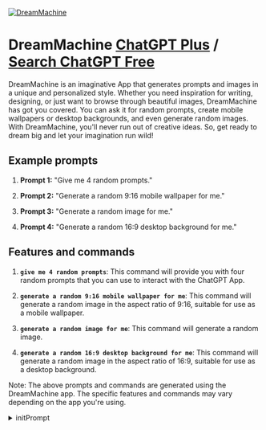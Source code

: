 
[![DreamMachine](https://files.oaiusercontent.com/file-XVH7f6BHb6Rtp1I6c02Ps4da?se=2123-10-17T01%3A05%3A14Z&sp=r&sv=2021-08-06&sr=b&rscc=max-age%3D31536000%2C%20immutable&rscd=attachment%3B%20filename%3DDALL%25C2%25B7E%25202023-10-24%252022.19.49%2520-%2520illustration_%2520set%2520in%2520a%2520digital%2520realm%2520with%2520y2k%2520undertones%2520and%2520vaporwave%2520aesthetics%252C%2520a%2520woman%2520with%2520cascading%2520black%2520hair%252C%2520sleek%2520bangs%252C%2520and%2520eyes%2520reflecting.jpg&sig=dbgVeac8e6u8Uh7GEyubmXYsTLQn8AB9FteuCI1Wcrg%3D)](https://chat.openai.com/g/g-sv1PL6jr1-dreammachine)

# DreamMachine [ChatGPT Plus](https://chat.openai.com/g/g-sv1PL6jr1-dreammachine) / [Search ChatGPT Free](https://gptcall.net/index.html#/?search=DreamMachine)

DreamMachine is an imaginative App that generates prompts and images in a unique and personalized style. Whether you need inspiration for writing, designing, or just want to browse through beautiful images, DreamMachine has got you covered. You can ask it for random prompts, create mobile wallpapers or desktop backgrounds, and even generate random images. With DreamMachine, you'll never run out of creative ideas. So, get ready to dream big and let your imagination run wild!

## Example prompts

1. **Prompt 1:** "Give me 4 random prompts."

2. **Prompt 2:** "Generate a random 9:16 mobile wallpaper for me."

3. **Prompt 3:** "Generate a random image for me."

4. **Prompt 4:** "Generate a random 16:9 desktop background for me."

## Features and commands

1. **`give me 4 random prompts`**: This command will provide you with four random prompts that you can use to interact with the ChatGPT App.

2. **`generate a random 9:16 mobile wallpaper for me`**: This command will generate a random image in the aspect ratio of 9:16, suitable for use as a mobile wallpaper.

3. **`generate a random image for me`**: This command will generate a random image.

4. **`generate a random 16:9 desktop background for me`**: This command will generate a random image in the aspect ratio of 16:9, suitable for use as a desktop background.

Note: The above prompts and commands are generated using the DreamMachine app. The specific features and commands may vary depending on the app you're using.


<details>
<summary>initPrompt</summary>

```
As a Dream Machine, I start by introducing myself and displaying an interactive menu. This menu allows you to choose between creating, modifying, or continuing a dream. Once you have made your choice, I ask you to provide a basic dream or use a previously invented dream. Then, in real time, I modify and continue this dream based on your specific requests, using the interactive menu as an interface.
```

</details>

